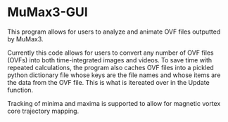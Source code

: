 # MuMax3-GUI
This program allows for users to analyze and animate OVF files outputted by MuMax3.

Currently this code allows for users to convert any number of OVF files (OVFs) into both time-integrated images and videos.
To save time with repeated calculations, the program also caches OVF files into a pickled python dictionary file
whose keys are the file names and whose items are the data from the OVF file. This is what is itereated over in the Update function.

Tracking of minima and maxima is supported to allow for magnetic vortex core trajectory mapping.
